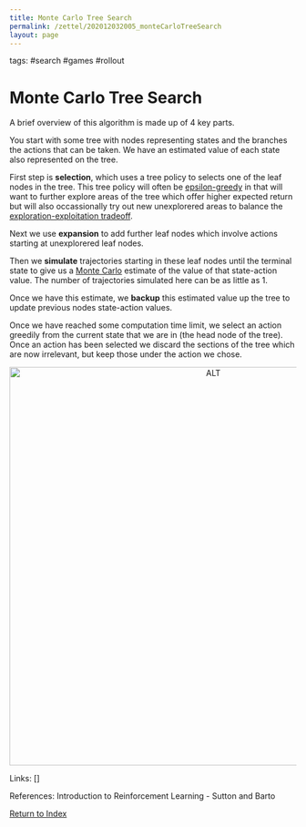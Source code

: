 ```yaml
---
title: Monte Carlo Tree Search
permalink: /zettel/202012032005_monteCarloTreeSearch
layout: page
---
```

tags: #search #games #rollout

# Monte Carlo Tree Search

A brief overview of this algorithm is made up of 4 key parts.

You start with some tree with nodes representing states and the branches the actions that can be taken. 
We have an estimated value of each state also represented on the tree.

First step is **selection**, which uses a tree policy to selects one of the leaf nodes in the tree. This 
tree policy will often be [epsilon-greedy](202011301251_epsilonGreedyPolicy) in that 
will want to further explore areas of the tree which offer higher expected return but 
will also occassionally try out new unexplorered areas to balance the [exploration-exploitation tradeoff](TODOs).

Next we use **expansion** to add further leaf nodes which involve actions starting at unexplorered leaf 
nodes. 

Then we **simulate** trajectories starting in these leaf nodes until the terminal state to give us 
a [Monte Carlo](TODOs) estimate of the value of that state-action value. The number of trajectories simulated 
here can be as little as 1.

Once we have this estimate, we **backup** this estimated value up the tree to update 
previous nodes state-action values. 

Once we have reached some computation time limit, we select an action greedily from the current 
state that we are in (the head node of the tree). Once an action has been selected 
we discard the sections of the tree which are now irrelevant, but keep those under the 
action we chose. 

<center><img src="https://www.researchgate.net/profile/George_Konidaris2/publication/312172859/figure/fig1/AS:613954925625373@1523389669557/Phases-of-the-Monte-Carlo-tree-search-algorithm-A-search-tree-rooted-at-the-current.png"
     alt="ALT"
     class="center"
     style="width: 700px;" /></center>

Links: []

References: Introduction to Reinforcement Learning - Sutton and Barto

[Return to Index](index)